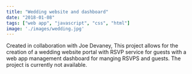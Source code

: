 ```yaml
---
title: "Wedding website and dashboard"
date: "2018-01-08"
tags: ["web app", "javascript", "css", "html"]
image: './images/wedding.jpg'
---
```


Created in collaboration with Joe Devaney, This project allows for the creation of a wedding website portal with RSVP service for guests with a web app management dashboard for manging RSVPS and guests.
The project is currently not available.
